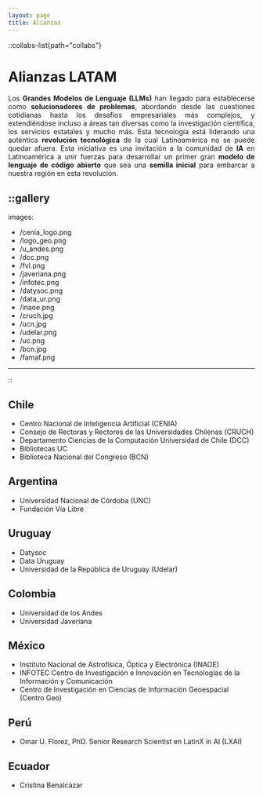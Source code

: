 ```yaml
---
layout: page
title: Alianzas
---
```


::collabs-list{path="collabs"}




# Alianzas LATAM
<div style="text-align: justify;">
Los <strong>Grandes Modelos de Lenguaje (LLMs)</strong> han llegado para establecerse como <strong>solucionadores de problemas</strong>, abordando desde las
cuestiones cotidianas hasta los desafíos empresariales más complejos, y extendiéndose incluso a áreas tan
diversas como la investigación científica, los servicios estatales y mucho más. Esta tecnología está
liderando una auténtica <strong>revolución tecnológica</strong> de la cual Latinoamérica no se puede quedar afuera. Esta
iniciativa es una invitación a la comunidad de <strong>IA</strong> en Latinoamérica a unir fuerzas para desarrollar un primer gran <strong>modelo de lenguaje de código abierto</strong> que sea una <strong>semilla inicial</strong> para embarcar a nuestra región en esta revolución.
</div>

::gallery
---
images:
  - /cenia_logo.png
  - /logo_geo.png
  - /u_andes.png
  - /dcc.png
  - /fvl.png
  - /javeriana.png
  - /infotec.png
  - /datysoc.png
  - /data_ur.png
  - /inaoe.png
  - /cruch.jpg
  - /ucn.jpg
  - /udelar.png
  - /uc.png
  - /bcn.jpg
  - /famaf.png
---
::

## Chile
- Centro Nacional de Inteligencia Artificial (CENIA)
- Consejo de Rectoras y Rectores de las Universidades Chilenas (CRUCH) 
- Departamento Ciencias de la Computación Universidad de Chile (DCC)
- Bibliotecas UC
- Biblioteca Nacional del Congreso (BCN)
## Argentina
- Universidad Nacional de Córdoba (UNC)
- Fundación Vía Libre
## Uruguay
- Datysoc
- Data Uruguay
- Universidad de la República de Uruguay (Udelar)
## Colombia
- Universidad de los Andes
- Universidad Javeriana
## México
- Instituto Nacional de Astrofísica, Óptica y Electrónica (INAOE) 
- INFOTEC Centro de Investigación e Innovación en Tecnologías de la Información y Comunicación
- Centro de Investigación en Ciencias de Información Geoespacial (Centro Geo)
## Perú
- Omar U. Florez, PhD. Senior Research Scientist en LatinX in AI (LXAI)
## Ecuador
- Cristina Benalcázar
